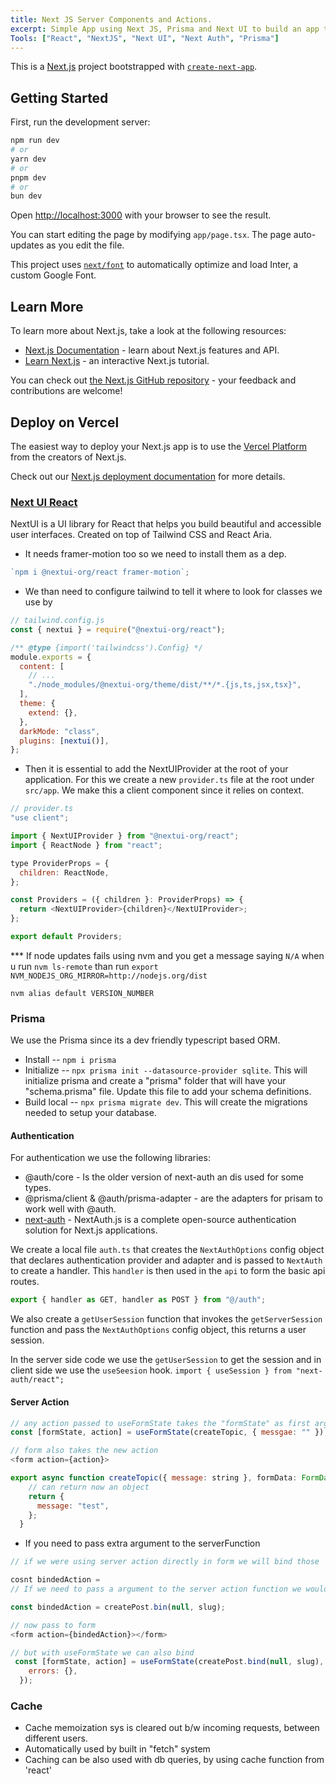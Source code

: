 ```yaml
---
title: Next JS Server Components and Actions.
excerpt: Simple App using Next JS, Prisma and Next UI to build an app to learn Next JS.
Tools: ["React", "NextJS", "Next UI", "Next Auth", "Prisma"]
---
```


This is a [Next.js](https://nextjs.org/) project bootstrapped with [`create-next-app`](https://github.com/vercel/next.js/tree/canary/packages/create-next-app).

## Getting Started

First, run the development server:

```bash
npm run dev
# or
yarn dev
# or
pnpm dev
# or
bun dev
```

Open [http://localhost:3000](http://localhost:3000) with your browser to see the result.

You can start editing the page by modifying `app/page.tsx`. The page auto-updates as you edit the file.

This project uses [`next/font`](https://nextjs.org/docs/basic-features/font-optimization) to automatically optimize and load Inter, a custom Google Font.

## Learn More

To learn more about Next.js, take a look at the following resources:

- [Next.js Documentation](https://nextjs.org/docs) - learn about Next.js features and API.
- [Learn Next.js](https://nextjs.org/learn) - an interactive Next.js tutorial.

You can check out [the Next.js GitHub repository](https://github.com/vercel/next.js/) - your feedback and contributions are welcome!

## Deploy on Vercel

The easiest way to deploy your Next.js app is to use the [Vercel Platform](https://vercel.com/new?utm_medium=default-template&filter=next.js&utm_source=create-next-app&utm_campaign=create-next-app-readme) from the creators of Next.js.

Check out our [Next.js deployment documentation](https://nextjs.org/docs/deployment) for more details.

### [Next UI React](https://nextui.org/)

NextUI is a UI library for React that helps you build beautiful and accessible user interfaces. Created on top of Tailwind CSS and React Aria.

- It needs framer-motion too so we need to install them as a dep.

```js
`npm i @nextui-org/react framer-motion`;
```

- We than need to configure tailwind to tell it where to look for classes we use by

```js
// tailwind.config.js
const { nextui } = require("@nextui-org/react");

/** @type {import('tailwindcss').Config} */
module.exports = {
  content: [
    // ...
    "./node_modules/@nextui-org/theme/dist/**/*.{js,ts,jsx,tsx}",
  ],
  theme: {
    extend: {},
  },
  darkMode: "class",
  plugins: [nextui()],
};
```

- Then it is essential to add the NextUIProvider at the root of your application. For this we create a new `provider.ts` file at the root under `src/app`. We make this a client component since it relies on context.

```js
// provider.ts
"use client";

import { NextUIProvider } from "@nextui-org/react";
import { ReactNode } from "react";

type ProviderProps = {
  children: ReactNode,
};

const Providers = ({ children }: ProviderProps) => {
  return <NextUIProvider>{children}</NextUIProvider>;
};

export default Providers;
```

\*\*\* If node updates fails using nvm and you get a message saying `N/A` when u run `nvm ls-remote` than
run `export NVM_NODEJS_ORG_MIRROR=http://nodejs.org/dist`

`nvm alias default VERSION_NUMBER`

### Prisma

We use the Prisma since its a dev friendly typescript based ORM.

- Install -- `npm i prisma`
- Initialize -- `npx prisma init --datasource-provider sqlite`. This will initialize prisma and create a "prisma" folder that will have your "schema.prisma" file. Update this file to add your schema definitions.
- Build local -- `npx prisma migrate dev`. This will create the migrations needed to setup your database.

#### Authentication

For authentication we use the following libraries:

- @auth/core - Is the older version of next-auth an dis used for some types.
- @prisma/client & @auth/prisma-adapter - are the adapters for prisam to work well with @auth.
- [next-auth](https://next-auth.js.org/) - NextAuth.js is a complete open-source authentication solution for Next.js applications.

We create a local file `auth.ts` that creates the `NextAuthOptions` config object that declares authentication provider and adapter and is passed to `NextAuth` to create a handler. This `handler` is then used in the `api` to form the basic api routes.

```js
export { handler as GET, handler as POST } from "@/auth";
```

We also create a `getUserSession` function that invokes the `getServerSession` function and pass the `NextAuthOptions` config object, this returns a user session.

In the server side code we use the `getUserSession` to get the session and in client side we use the `useSeesion` hook.
`import { useSession } from "next-auth/react";`

#### Server Action

```js
// any action passed to useFormState takes the "formState" as first argument and formDtata as second
const [formState, action] = useFormState(createTopic, { messgae: "" });

// form also takes the new action
<form action={action}>

export async function createTopic({ message: string }, formData: FormData) {
    // can return now an object
    return {
      message: "test",
    };
  }
```

- If you need to pass extra argument to the serverFunction

```js
// if we were using server action directly in form we will bind those

cosnt bindedAction =
// If we need to pass a argument to the server action function we would use bind

const bindedAction = createPost.bin(null, slug);

// now pass to form
<form action={bindedAction}></form>

// but with useFormState we can also bind
 const [formState, action] = useFormState(createPost.bind(null, slug), {
    errors: {},
  });
```

### Cache

- Cache memoization sys is cleared out b/w incoming requests, between different users.
- Automatically used by built in "fetch" system
- Caching can be also used with db queries, by using cache function from 'react'
